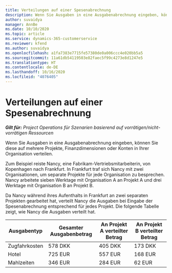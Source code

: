 ```yaml
---
title: Verteilungen auf einer Spesenabrechnung
description: Wenn Sie Ausgaben in eine Ausgabenabrechnung eingeben, können Sie diese auf mehrere Projekte, juristische Personen oder Konten in Ihrer Organisation verteilen.
author: suvaidya
manager: AnnBe
ms.date: 10/10/2020
ms.topic: article
ms.service: dynamics-365-customerservice
ms.reviewer: kfend
ms.author: suvaidya
ms.openlocfilehash: a1fa7383e7715fe57380de0a006ccc4e020bb5a5
ms.sourcegitcommit: 11a61db54119503e82faec5f99c4273e8d1247e5
ms.translationtype: HT
ms.contentlocale: de-DE
ms.lasthandoff: 10/16/2020
ms.locfileid: "4076405"
---
```

# <a name="distributions-on-an-expense-report"></a>Verteilungen auf einer Spesenabrechnung

_**Gilt für:** Project Operations für Szenarien basierend auf vorrätigen/nicht-vorrätigen Ressourcen_

Wenn Sie Ausgaben in eine Ausgabenabrechnung eingeben, können Sie diese auf mehrere Projekte, Finanzdimensionen oder Konten in Ihrer Organisation verteilen.

Zum Beispiel reiste Nancy, eine Fabrikam-Vertriebsmitarbeiterin, von Kopenhagen nach Frankfurt. In Frankfurt traf sich Nancy mit zwei Organisationen, um separate Projekte für jede Organisation zu besprechen. Nancy arbeitete sieben Werktage mit Organisation A an Projekt A und drei Werktage mit Organisation B an Projekt B.

Da Nancy während ihres Aufenthalts in Frankfurt an zwei separaten Projekten gearbeitet hat, verteilt Nancy die Ausgaben bei Eingabe der Spesenabrechnung entsprechend für jedes Projekt. Die folgende Tabelle zeigt, wie Nancy die Ausgaben verteilt hat.

| Ausgabentyp | Gesamter Ausgabenbetrag | An Projekt A verteilter Betrag | An Projekt B verteilter Betrag |
|--------------|----------------------|---------------------------------|---------------------------------|
| Zugfahrkosten   | 578 DKK              | 405 DKK                         | 173 DKK                         |
| Hotel        | 725 EUR              | 557 EUR                         | 168 EUR                         |
| Mahlzeiten        | 346 EUR              | 284 EUR                         | 62 EUR                          |

